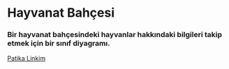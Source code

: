 # Hayvanat Bahçesi

### Bir hayvanat bahçesindeki hayvanlar hakkındaki bilgileri takip etmek için bir sınıf diyagramı. 

[Patika Linkim](https://app.patika.dev/burakkartalq7)
